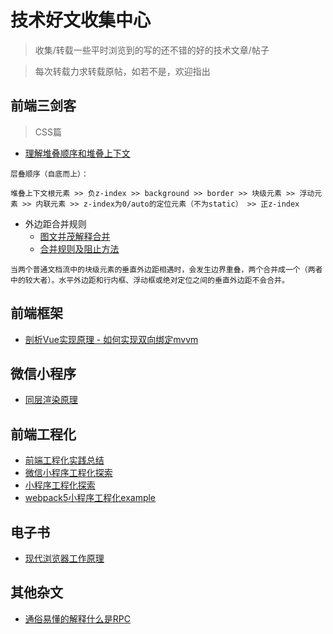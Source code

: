 # 技术好文收集中心
> 收集/转载一些平时浏览到的写的还不错的好的技术文章/帖子

> 每次转载力求转载原帖，如若不是，欢迎指出

## 前端三剑客
> CSS篇
- [理解堆叠顺序和堆叠上下文](https://www.cnblogs.com/BUBU-Sourire/p/11158470.html)
```text
层叠顺序（自底而上）：

堆叠上下文根元素 >> 负z-index >> background >> border >> 块级元素 >> 浮动元素 >> 内联元素 >> z-index为0/auto的定位元素（不为static） >> 正z-index
```

- 外边距合并规则
  - [图文并茂解释合并](https://www.w3school.com.cn/css/css_margin_collapse.asp)
  - [合并规则及阻止方法](https://juejin.cn/post/6844903487172509704)
```text
当两个普通文档流中的块级元素的垂直外边距相遇时，会发生边界重叠，两个合并成一个（两者中的较大者）。水平外边距和行内框、浮动框或绝对定位之间的垂直外边距不会合并。
```
## 前端框架
- [剖析Vue实现原理 - 如何实现双向绑定mvvm](https://github.com/DMQ/mvvm)


## 微信小程序
- [同层渲染原理](https://developers.weixin.qq.com/community/develop/article/doc/000c4e433707c072c1793e56f5c813)

## 前端工程化
- [前端工程化实践总结](https://cloud.tencent.com/developer/article/1505471)
- [微信小程序工程化探索](https://codertw.com/%E7%A8%8B%E5%BC%8F%E8%AA%9E%E8%A8%80/742008/)
- [小程序工程化探索](https://github.com/listenzz/MyMina)
- [webpack5小程序工程化example](https://github.com/Jerenyaoyelu/miniprogram_webpack)

## 电子书
- [现代浏览器工作原理](https://www.html5rocks.com/zh/tutorials/internals/howbrowserswork/)

## 其他杂文
- [通俗易懂的解释什么是RPC](https://zhuanlan.zhihu.com/p/36427583)
